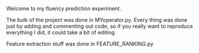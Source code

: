 Welcome to my fluency prediction experiment. 

The bulk of the project was done in MYoperator.py.
Every thing was done just by adding and commenting out code, so if you really want to reproduce everything I did, it could take a bit of editing. 

Feature extraction stuff was done in FEATURE_RANKING.py

